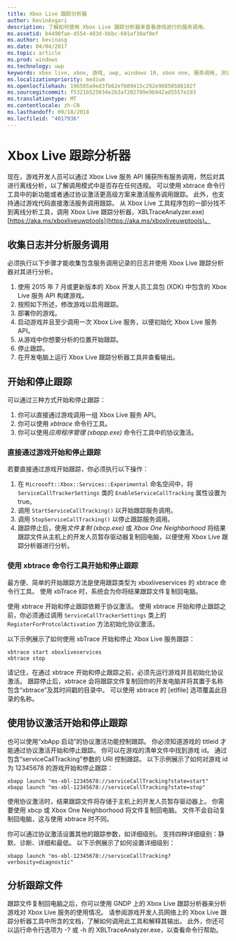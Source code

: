 ```yaml
---
title: Xbox Live 跟踪分析器
author: KevinAsgari
description: 了解如何使用 Xbox Live 跟踪分析器来查看游戏进行的服务调用。
ms.assetid: b4490fae-d554-403d-bbbc-601af38af0ef
ms.author: kevinasg
ms.date: 04/04/2017
ms.topic: article
ms.prod: windows
ms.technology: uwp
keywords: xbox live, xbox, 游戏, uwp, windows 10, xbox one, 服务调用, 测试, 跟踪分析器
ms.localizationpriority: medium
ms.openlocfilehash: 196505a9ed3fb62ef609415c292e98850588102f
ms.sourcegitcommit: f5321b525034e2b3af202709e9b942ad5557e193
ms.translationtype: MT
ms.contentlocale: zh-CN
ms.lasthandoff: 09/18/2018
ms.locfileid: "4017936"
---
```

# <a name="xbox-live-trace-analyzer"></a>Xbox Live 跟踪分析器

现在，游戏开发人员可以通过 Xbox Live 服务 API 捕获所有服务调用，然后对其进行离线分析，以了解调用模式中是否存在任何违规。 可以使用 xbtrace 命令行工具中的新功能或者通过协议激活更高级方案来激活服务调用跟踪。 此外，也支持通过游戏代码直接激活服务调用跟踪。 从 Xbox Live 工具程序包的一部分找不到离线分析工具，调用 Xbox Live 跟踪分析器，XBLTraceAnalyzer.exe) [https://aka.ms/xboxliveuwptools](https://aka.ms/xboxliveuwptools)。


## <a name="gather-logs-and-analyze-the-service-calls"></a>收集日志并分析服务调用

必须执行以下步骤才能收集包含服务调用记录的日志并使用 Xbox Live 跟踪分析器对其进行分析。

1.  使用 2015 年 7 月或更新版本的 Xbox 开发人员工具包 (XDK) 中包含的 Xbox Live 服务 API 构建游戏。
2.  按照如下所述，修改游戏以启用跟踪。
3.  部署你的游戏。
4.  启动游戏并且至少调用一次 Xbox Live 服务，以便初始化 Xbox Live 服务 API。
5.  从游戏中你想要分析的位置开始跟踪。
6.  停止跟踪。
7.  在开发电脑上运行 Xbox Live 跟踪分析器工具并查看输出。

## <a name="starting-and-stopping-tracing"></a>开始和停止跟踪

可以通过三种方式开始和停止跟踪：

1.  你可以直接通过游戏调用一组 Xbox Live 服务 API。
2.  你可以使用 *xbtrace* 命令行工具。
3.  你可以使用*应用程序管理 (xbapp.exe)* 命令行工具中的协议激活。


### <a name="starting-and-stopping-tracing-directly-from-your-title"></a>直接通过游戏开始和停止跟踪

若要直接通过游戏开始跟踪，你必须执行以下操作：

1.  在 `Microsoft::Xbox::Services::Experimental` 命名空间中，将 `ServiceCallTrackerSettings` 类的 `EnableServiceCallTracking` 属性设置为 true。
2.  调用 `StartServiceCallTracking()` 以开始跟踪服务调用。
3.  调用 `StopServiceCallTracking()` 以停止跟踪服务调用。
4.  跟踪停止后，使用*文件复制 (xbcp.exe)* 或 *Xbox One Neighborhood* 将结果跟踪文件从主机上的开发人员暂存驱动器复制回电脑，以便使用 Xbox Live 跟踪分析器进行分析。

### <a name="starting-and-stopping-tracing-by-using-the-xbtrace-command-line-tool"></a>使用 xbtrace 命令行工具开始和停止跟踪

最方便、简单的开始跟踪方法是使用跟踪类型为 xboxliveservices 的 xbtrace 命令行工具。 使用 xbTrace 时，系统会为你将结果跟踪文件复制回电脑。

使用 xbtrace 开始和停止跟踪依赖于协议激活。 使用 xbtrace 开始和停止跟踪之前，你必须通过调用 `ServiceCallTrackerSettings` 类上的 `RegisterForProtcolActivation` 方法初始化协议激活。

以下示例展示了如何使用 xbTrace 开始和停止 Xbox Live 服务跟踪：

    xbtrace start xboxliveservices
    xbtrace stop


请记住，在通过 xbtrace 开始和停止跟踪之前，必须先运行游戏并且初始化协议激活。 跟踪停止后，xbtrace 会将跟踪文件复制回你的开发电脑并将其置于名称包含“xbtrace”及其时间戳的目录中。 可以使用 xbtrace 的 \[etlfile\] 选项覆盖此目录的名称。

<a name="starting-and-stopping-tracing-by-using-protocol-activation"></a>使用协议激活开始和停止跟踪
----------------------------------------------------------

也可以使用“xbApp 启动”的协议激活功能控制跟踪。 你必须知道游戏的 titleid 才能通过协议激活开始和停止跟踪。 你可以在游戏的清单文件中找到游戏 id。 通过包含“serviceCallTracking”参数的 URI 控制跟踪。 以下示例展示了如何对游戏 id 为 12345678 的游戏开始和停止跟踪：

    xbapp launch "ms-xbl-12345678://serviceCallTracking?state=start"
    xbapp launch "ms-xbl-12345678://serviceCallTracking?state=stop"

使用协议激活时，结果跟踪文件将存储于主机上的开发人员暂存驱动器上。 你需要使用 xbcp 或 Xbox One Neighborhood 将文件复制回电脑。 文件不会自动复制回电脑，这与使用 xbtrace 时不同。

你可以通过协议激活设置其他的跟踪参数，如详细级别。 支持四种详细级别：静默、诊断、详细和最低。 以下示例展示了如何设置详细级别：

    xbapp launch "ms-xbl-12345678://serviceCallTracking?verbosity=diagnostic"

## <a name="analyze-the-trace-file"></a>分析跟踪文件

跟踪文件复制回电脑之后，你可以使用 GNDP 上的 Xbox Live 跟踪分析器来分析游戏对 Xbox Live 服务的使用情况。 请参阅游戏开发人员网络上的 Xbox Live 跟踪分析器工具中所含的文档，了解如何调用此工具和解释其输出。 此外，你还可以运行命令行选项为 -? 或 -h 的 XBLTraceAnalyzer.exe，以查看命令行帮助。
